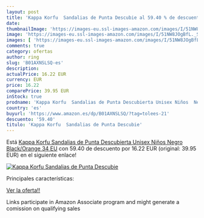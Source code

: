 ```yaml
---
layout: post
title: 'Kappa Korfu  Sandalias de Punta Descubie al 59.40 % de descuento'
date: 
thumbnailImage: 'https://images-eu.ssl-images-amazon.com/images/I/51NW8JOgBfL._SL200_.jpg'
image: 'https://images-eu.ssl-images-amazon.com/images/I/51NW8JOgBfL._SL200_.jpg'
images: [ 'https://images-eu.ssl-images-amazon.com/images/I/51NW8JOgBfL._SL200_.jpg' ]
comments: true
category: ofertas
author: ring
slug: 'B01AXNSLSQ-es'
description:
actualPrice: 16.22 EUR
currency: EUR
price: 16.22
comparePrice: 39.95 EUR
inStock: true
prodname: 'Kappa Korfu  Sandalias de Punta Descubierta Unisex Niños  Negro  Black/Orange   34 EU'
country: 'es'
buyurl: 'https://www.amazon.es/dp/B01AXNSLSQ/?tag=tolees-21'
descuento: '59.40'
titulo: 'Kappa Korfu  Sandalias de Punta Descubie'
---
```


Está [Kappa Korfu  Sandalias de Punta Descubierta Unisex Niños  Negro  Black/Orange   34 EU](https://www.amazon.es/dp/B01AXNSLSQ/?tag=tolees-21) con 59.40 de descuento por 16.22 EUR (original: 39.95 EUR) en el siguiente enlace!

[![Kappa Korfu  Sandalias de Punta Descubie](https://images-eu.ssl-images-amazon.com/images/I/51NW8JOgBfL._SL200_.jpg)](https://www.amazon.es/dp/B01AXNSLSQ/?tag=tolees-21)

Principales características:


[Ver la oferta!!](https://www.amazon.es/dp/B01AXNSLSQ/?tag=tolees-21)

Links participate in Amazon Associate program and might generate a comission on qualifying sales


